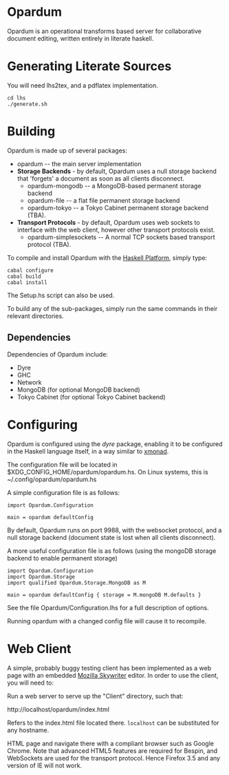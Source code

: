 Opardum
=======

Opardum is an operational transforms based server for collaborative document editing, written entirely in literate haskell.

Generating Literate Sources
===========================

You will need lhs2tex, and a pdflatex implementation.

    cd lhs
    ./generate.sh


Building
========

Opardum is made up of several packages:

 * opardum -- the main server implementation
 * **Storage Backends** - by default, Opardum uses a null storage backend that 'forgets' a document as soon as all clients disconnect.
   * opardum-mongodb -- a MongoDB-based permanent storage backend 
   * opardum-file -- a flat file permanent storage backend
   * opardum-tokyo -- a Tokyo Cabinet permanent storage backend (TBA).
 * **Transport Protocols** - by default, Opardum uses web sockets to interface with the web client, however other transport protocols exist.
   * opardum-simplesockets -- A normal TCP sockets based transport protocol (TBA).

To compile and install Opardum with the [Haskell Platform](http://hackage.haskell.org/platform/), simply type:

    cabal configure
    cabal build
    cabal install

The Setup.hs script can also be used.

To build any of the sub-packages, simply run the same commands in their relevant directories.

Dependencies
------------

Dependencies of Opardum include:

  * Dyre
  * GHC
  * Network
  * MongoDB (for optional MongoDB backend)
  * Tokyo Cabinet (for optional Tokyo Cabinet backend)

Configuring
===========

Opardum is configured using the *dyre* package, enabling it to be configured in the Haskell language itself, in a way similar to
[xmonad](http://xmonad.org).

The configuration file will be located in $XDG_CONFIG_HOME/opardum/opardum.hs. On Linux systems, this is ~/.config/opardum/opardum.hs

A simple configuration file is as follows:

    import Opardum.Configuration

    main = opardum defaultConfig

By default, Opardum runs on port 9988, with the websocket protocol, and a null storage backend (document state is lost when all clients disconnect).

A more useful configuration file is as follows (using the mongoDB storage backend to enable permanent storage)

    import Opardum.Configuration
    import Opardum.Storage
    import qualified Opardum.Storage.MongoDB as M

    main = opardum defaultConfig { storage = M.mongoDB M.defaults }

See the file Opardum/Configuration.lhs for a full description of options.

Running opardum with a changed config file will cause it to recompile.

Web Client
==========

A simple, probably buggy testing client has been implemented as a web page with an embedded [Mozilla Skywriter](https://mozillalabs.com/skywriter) editor. In order
to use the client, you will need to:

Run a web server to serve up the "Client" directory, such that:

  http://localhost/opardum/index.html

Refers to the index.html file located there. `localhost` can be substituted for any hostname.

HTML page and navigate there with a compliant browser such as Google Chrome. Note that advanced HTML5 features are required for Bespin, and WebSockets are used for the 
transport protocol. Hence Firefox 3.5 and any version of IE will not work.
